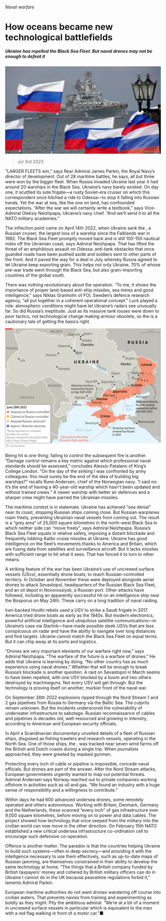 ###### Naval warfare

# How oceans became new technological battlefields 

##### Ukraine has repelled the Black Sea Fleet. But naval drones may not be enough to defeat it 

![image](images/20230701_SRP537.jpg) 

> Jul 3rd 2023 

“LARGER FLEETS win,” says Rear Admiral James Parkin, the Royal Navy’s director of development. Out of 28 maritime battles, he says, all but three were won by the bigger fleet. When Russia invaded Ukraine last year it had around 20 warships in the Black Sea. Ukraine’s navy barely existed. On day one, it scuttled its sole frigate—a rusty Soviet-era cruiser on which this correspondent once hitched a ride to Odessa—to stop it falling into Russian hands. Yet the war at sea, like the one on land, has confounded expectations. “After the war we will certainly write a textbook,” says Vice-Admiral Oleksiy Neizhpapa, Ukraine’s navy chief. “And we’ll send it to all the NATO military academies.” 

The inflection point came on April 14th 2022, when Ukraine sank the , a Russian cruiser, the largest loss of a warship since the Falklands war in 1982. The Black Sea Fleet promptly moved back and is still 100-150 nautical miles off the Ukrainian coast, says Admiral Neizhpapa. That has lifted the threat of an amphibious assault on Odessa: anti-tank obstacles that once guarded roads have been pushed aside and soldiers sent to other parts of the front. And it paved the way for a deal in July whereby Russia agreed to let Ukraine keep exporting grain. This helps not only Ukraine, 70% of whose pre-war trade went through the Black Sea, but also grain-importing countries of the global south.

There was nothing revolutionary about the  operation. “To me, it shows the importance of proper land-based anti-ship missiles, sea mines and good intelligence,” says Niklas Granholm of FOI, Sweden’s defence research agency, “all put together in a coherent operational concept.” Luck played a role: atmospheric conditions might have let Ukraine’s radars see unusually far. So did Russia’s ineptitude. Just as its massive tank losses were down to poor tactics, not technological change making armour obsolete, so the  is a cautionary tale of getting the basics right.

![image](images/20230708_SRM974.png) 


Being hit is one thing; failing to control the subsequent fire is another. “Damage control remains a key metric against which professional naval standards should be assessed,” concludes Alessio Patalano of King’s College London. “On the day of the sinking I was confronted by army colleagues: this must surely be the end of the idea of building big warships?” recalls Rune Andersen, chief of the Norwegian navy. “I said no: it’s the end of having a 40-year-old warship which hasn’t been updated and without trained crews.” A newer warship with better air defences and a sharper crew might have parried the Ukrainian missiles.


The maritime contest is in stalemate. Ukraine has achieved “sea denial” near its coast, stopping Russian ships coming close. But Russian warplanes roam freely, preventing Ukrainian naval vessels from coming out. The result is a “grey area” of 25,000 square kilometres in the north-west Black Sea in which neither side can “move freely”, says Admiral Neizhpapa. Russia’s Black Sea Fleet squats in relative safety, imposing a distant blockade and frequently lobbing Kalibr cruise missiles at Ukraine. Ukraine has good intelligence on the fleet’s movements thanks to America and Britain, which are fusing data from satellites and surveillance aircraft. But it lacks missiles with sufficient range to hit what it sees. That has forced it to turn to other means. 

A striking feature of the war has been Ukraine’s use of uncrewed surface vessels (USvs), essentially drone boats, to reach Russian-controlled territory. In October and November these were deployed alongside aerial drones to attack Sevastopol, headquarters of the Russian Black Sea Fleet, and an oil depot in Novorossiysk, a Russian port. Other attacks have followed, including an apparently successful hit on an intelligence ship near the Bosporus on May 24th. These carry on a long tradition of naval raiding. 

Iran-backed Houthi rebels used a USV to strike a Saudi frigate in 2017. America tried drone boats as early as the 1940s. But modern electronics, powerful artificial intelligence and ubiquitous satellite communications—in Ukraine’s case via Starlink—have made possible sleek USVs that are less conspicuous on radar and have the ability to navigate over long distances and find targets. Ukraine cannot match the Black Sea Fleet on equal terms. But it can chip away at its ports and logistics.

“Drones are very important elements of our warfare right now,” says Admiral Neizhpapa. “The warfare of the future is a warfare of drones.” He adds that Ukraine is learning by doing. “No other country has as much experience using naval drones.” Whether that will be enough to break Russia’s blockade is another question. A raid on Sevastopol in March seems to have been repelled, with one USV blocked by a boom and two others destroyed by machineguns. Not every USV will get through. But the technology is proving itself on another, murkier front of the naval war.

On September 26th 2022 explosions ripped through the Nord Stream 1 and 2 gas pipelines from Russia to Germany via the Baltic Sea. The culprits remain unknown. But the incidents underscored the vulnerability of underwater infrastructure to sabotage. Russian reconnaissance of cables and pipelines is decades old, well-resourced and growing in intensity, according to American and European security officials.

In April a Scandinavian documentary unveiled details of a fleet of Russian ships, disguised as fishing trawlers and research vessels, operating in the North Sea. One of those ships, the , was tracked near seven wind farms off the British and Dutch coasts during a single trip. When journalists approached, they were greeted by masked gunmen. 

Protecting every inch of cable or pipeline is impossible, concede naval officials. But drones are part of the answer. After the Nord Stream attacks, European governments urgently wanted to map out potential threats. Admiral Andersen says Norway reached out to private companies working offshore in activities such as oil and gas. “We found an industry with a huge sense of responsibility and a willingness to contribute.”

Within days he had 600 advanced undersea drones, some remotely operated and others autonomous. Working with Britain, Denmark, Germany and the Netherlands, these scanned “every inch” of gas infrastructure over 9,000 square kilometres, before moving on to power and data cables. The project showed how technology that once seeped from the military into the civilian world can now move in the other direction. On February 15th NATO established a new critical undersea infrastructure co-ordination cell to encourage such defensive co-operation.

Offence is another matter. The paradox is that the countries helping Ukraine to build such systems—often in deep secrecy—and providing it with the intelligence necessary to use them effectively, such as up-to-date maps of Russian jamming, are themselves constrained in their ability to develop the same technology at home. “The things that a British company funded by British taxpayers’ money and cohered by British military officers can do in Ukraine I cannot do in the UK because peacetime regulations forbid it,” laments Admiral Parkin.

European maritime authorities do not want drones wandering off course into civilian waters. That prevents navies from training and experimenting as boldly as they might. Pity the ambitious admiral. “We’re at a bit of a moment in uncrewed surface vessels in particular which is equivalent to the man with a red flag walking in front of a motor car.”■ 

